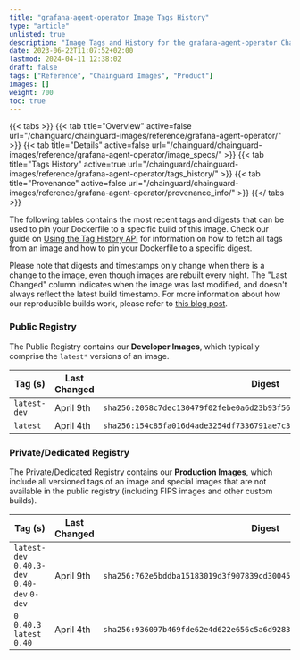 ```yaml
---
title: "grafana-agent-operator Image Tags History"
type: "article"
unlisted: true
description: "Image Tags and History for the grafana-agent-operator Chainguard Image"
date: 2023-06-22T11:07:52+02:00
lastmod: 2024-04-11 12:38:02
draft: false
tags: ["Reference", "Chainguard Images", "Product"]
images: []
weight: 700
toc: true
---
```


{{< tabs >}}
{{< tab title="Overview" active=false url="/chainguard/chainguard-images/reference/grafana-agent-operator/" >}}
{{< tab title="Details" active=false url="/chainguard/chainguard-images/reference/grafana-agent-operator/image_specs/" >}}
{{< tab title="Tags History" active=true url="/chainguard/chainguard-images/reference/grafana-agent-operator/tags_history/" >}}
{{< tab title="Provenance" active=false url="/chainguard/chainguard-images/reference/grafana-agent-operator/provenance_info/" >}}
{{</ tabs >}}

The following tables contains the most recent tags and digests that can be used to pin your Dockerfile to a specific build of this image. Check our guide on [Using the Tag History API](/chainguard/chainguard-images/using-the-tag-history-api/) for information on how to fetch all tags from an image and how to pin your Dockerfile to a specific digest.

Please note that digests and timestamps only change when there is a change to the image, even though images are rebuilt every night. The "Last Changed" column indicates when the image was last modified, and doesn't always reflect the latest build timestamp. For more information about how our reproducible builds work, please refer to [this blog post](https://www.chainguard.dev/unchained/reproducing-chainguards-reproducible-image-builds).

### Public Registry
The Public Registry contains our **Developer Images**, which typically comprise the `latest*` versions of an image.

| Tag (s)       | Last Changed | Digest                                                                    |
|---------------|--------------|---------------------------------------------------------------------------|
|  `latest-dev` | April 9th    | `sha256:2058c7dec130479f02febe0a6d23b93f564177104f0ffefd6b9ba8f93a0cc208` |
|  `latest`     | April 4th    | `sha256:154c85fa016d4ade3254df7336791ae7c3957658fb1c8e9bb90393aecf7de4ca` |


### Private/Dedicated Registry
The Private/Dedicated Registry contains our **Production Images**, which include all versioned tags of an image and special images that are not available in the public registry (including FIPS images and other custom builds).

| Tag (s)                                       | Last Changed | Digest                                                                    |
|-----------------------------------------------|--------------|---------------------------------------------------------------------------|
|  `latest-dev` `0.40.3-dev` `0.40-dev` `0-dev` | April 9th    | `sha256:762e5bddba15183019d3f907839cd30045e3285ae967d1487de9d8dd0821c295` |
|  `0` `0.40.3` `latest` `0.40`                 | April 4th    | `sha256:936097b469fde62e4d622e656c5a6d928356bb7c6f4e4a5a51f202ddebe74dad` |

